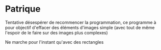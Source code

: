 # Patrique
Tentative désespérer de recommencer la programmation, ce programme à pour objectif d'effacer des éléments d'images simple (avec tout de même l'espoir de le faire sur des images plus complexes)


Ne marche pour l'instant qu'avec des rectangles
